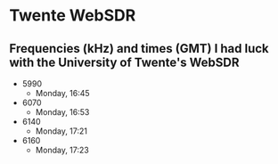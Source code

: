 # Twente WebSDR

## Frequencies (kHz) and times (GMT) I had luck with the University of Twente's WebSDR

* 5990
  * Monday, 16:45
* 6070
  * Monday, 16:53
* 6140
  * Monday, 17:21
* 6160
  * Monday, 17:23
